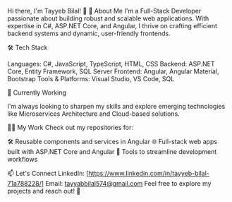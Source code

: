 Hi there, I'm Tayyeb Bilal! 👋
🚀 About Me
I'm a Full-Stack Developer passionate about building robust and scalable web applications. With expertise in C#, ASP.NET Core, and Angular, I thrive on crafting efficient backend systems and dynamic, user-friendly frontends.

🛠️ Tech Stack

Languages: C#, JavaScript, TypeScript, HTML, CSS
Backend: ASP.NET Core, Entity Framework, SQL Server
Frontend: Angular, Angular Material, Bootstrap
Tools & Platforms: Visual Studio, VS Code, SQL

🌱 Currently Working

I'm always looking to sharpen my skills and explore emerging technologies like Microservices Architecture and Cloud-based solutions.

👨‍💻 My Work
Check out my repositories for:

🛠 Reusable components and services in Angular
🌐 Full-stack web apps built with ASP.NET Core and Angular
🔧 Tools to streamline development workflows

📫 Let's Connect
LinkedIn: [https://www.linkedin.com/in/tayyeb-bilal-71a788228/]
Email: tayyabbilal574@gmail.com
Feel free to explore my projects and reach out! 🚀
